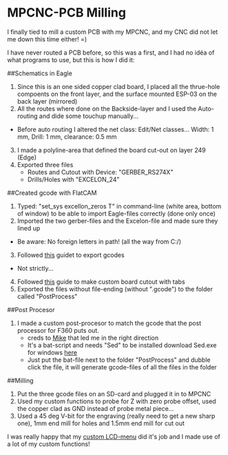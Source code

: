 # MPCNC-PCB Milling

I finally tied to mill a custom PCB with my MPCNC, and my CNC did not let me down this time either! =)

I have never routed a PCB before, so this was a first, and I had no idéa of what programs to use, but this is how I did it: 

##Schematics in Eagle 
1. Since this is an one sided copper clad board, I placed all the thrue-hole compoents on the front layer, and the surface mounted ESP-03 on the back layer (mirrored)
2. All the routes where done on the Backside-layer and I used the Auto-routing and dide some touchup manually...
  * Before auto routing I altered the net class: Edit/Net classes... Width: 1 mm, Drill: 1 mm, clearance: 0.5 mm
3. I made a polyline-area that defined the board cut-out on layer 249 (Edge)
4. Exported three files
	* Routes and Cutout with Device: "GERBER_RS274X"
	* Drills/Holes with "EXCELON_24" 
	
##Created gcode with FlatCAM
1. Typed: "set_sys excellon_zeros T" in command-line (white area, bottom of window) to be able to import Eagle-files correctly (done only once)
2. Imported the two gerber-files and the Excelon-file and made sure they lined up
  * Be aware: No foreign letters in path! (all the way from C:/)
3. Followed [this](https://www.inventables.com/projects/how-to-mill-a-through-hole-pcb) guidet to export gcodes
  * Not strictly... 
4. Followed [this](http://caram.cl/software/flatcam/board-cutout-with-flatcam/) guide to make custom board cutout with tabs
5. Exported the files without file-ending (without ".gcode") to the folder called "PostProcess"

##Post Procesor
1. I made a custom post-procesor to match the gcode that the post processor for F360 puts out. 
	* creds to [Mike](https://www.vicious1.com/forum/topic/pcb-isolation-milling/) that led me in the right direction
	* It's a bat-script and needs "Sed" to be installed download Sed.exe for windows [here](http://gnuwin32.sourceforge.net/packages/sed.htm)
	* Just put the bat-file next to the folder "PostProcess" and dubble click the file, it will generate gcode-files of all the files in the folder

##Milling
1. Put the three gcode files on an SD-card and plugged it in to MPCNC
2. Used my custom functions to probe for Z with zero probe offset, used the copper clad as GND instead of probe metal piece...
3. Used a 45 deg V-bit for the engraving (really need to get a new sharp one), 1mm end mill for holes and 1.5mm end mill for cut out

I was really happy that my [custom LCD-menu](https://github.com/klalle/Marlin_RC7_LCD_Customization) did it's job and I made use of a lot of my custom functions! 
